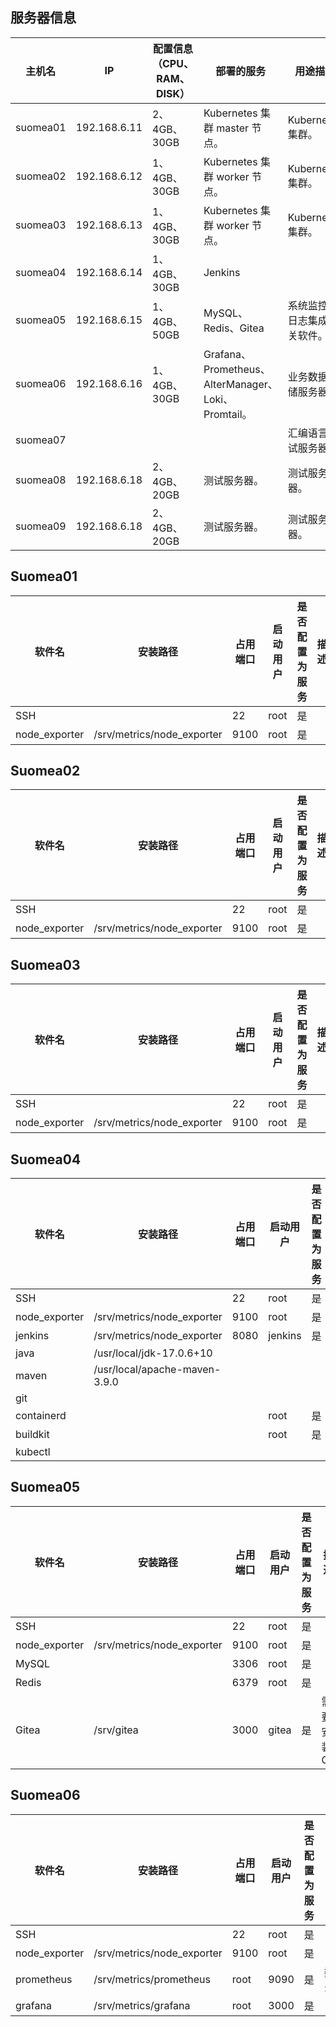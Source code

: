 ## 服务器信息

| 主机名 | IP | 配置信息（CPU、RAM、DISK） | 部署的服务 | 用途描述 | 操作系统 |  
| -- | -- | -- | -- | -- | -- |
| suomea01 | 192.168.6.11 | 2、4GB、30GB | Kubernetes 集群 master 节点。| Kubernetes 集群。| debian-11.3.0-amd64 |  
| suomea02 | 192.168.6.12 | 1、4GB、30GB | Kubernetes 集群 worker 节点。| Kubernetes 集群。| debian-11.3.0-amd64 |  
| suomea03 | 192.168.6.13 | 1、4GB、30GB | Kubernetes 集群 worker 节点。| Kubernetes 集群。| debian-11.3.0-amd64 |  
| suomea04 | 192.168.6.14 | 1、4GB、30GB | Jenkins |  | debian-11.3.0-amd64 |  
| suomea05 | 192.168.6.15 | 1、4GB、50GB | MySQL、Redis、Gitea | 系统监控及日志集成相关软件。 | debian-11.3.0-amd64 |  
| suomea06 | 192.168.6.16 | 1、4GB、30GB |  Grafana、Prometheus、AlterManager、Loki、Promtail。 | 业务数据存储服务器。 | debian-11.3.0-amd64 |  
| suomea07 | | |  | 汇编语言测试服务器。 | |    
| suomea08 | 192.168.6.18 | 2、4GB、20GB | 测试服务器。 | 测试服务器。 |  debian-11.3.0-amd64 |  
| suomea09 | 192.168.6.18 | 2、4GB、20GB | 测试服务器。 | 测试服务器。|  debian-11.3.0-amd64 |   

## Suomea01
| 软件名 | 安装路径 | 占用端口 | 启动用户 | 是否配置为服务 | 描述 |
| -- | -- | -- | -- | -- | -- |
| SSH |  | 22 | root | 是 | |
| node_exporter | /srv/metrics/node_exporter | 9100 | root | 是 | |

## Suomea02
| 软件名 | 安装路径 | 占用端口 | 启动用户 | 是否配置为服务 | 描述 |
| -- | -- | -- | -- | -- | -- |
| SSH |  | 22 | root | 是 | |
| node_exporter | /srv/metrics/node_exporter | 9100 | root | 是 | |

## Suomea03
| 软件名 | 安装路径 | 占用端口 | 启动用户 | 是否配置为服务 | 描述 |
| -- | -- | -- | -- | -- | -- |
| SSH |  | 22 | root | 是 | |
| node_exporter | /srv/metrics/node_exporter | 9100 | root | 是 | |

## Suomea04
| 软件名 | 安装路径 | 占用端口 | 启动用户 | 是否配置为服务 | 描述 |
| -- | -- | -- | -- | -- | -- |
| SSH |  | 22 | root | 是 | |
| node_exporter | /srv/metrics/node_exporter | 9100 | root | 是 | |
| jenkins | /srv/metrics/node_exporter | 8080 | jenkins | 是 | |
| java | /usr/local/jdk-17.0.6+10 |  |  |  | |
| maven | /usr/local/apache-maven-3.9.0 |  |  |  | |
| git |  |  |  |  | |
| containerd |  |  | root | 是 | |
| buildkit | |  | root | 是 | |
| kubectl | |  |  |  | |

## Suomea05
| 软件名 | 安装路径 | 占用端口 | 启动用户 | 是否配置为服务 | 描述 |
| -- | -- | -- | -- | -- | -- |
| SSH |  | 22 | root | 是 | |
| node_exporter | /srv/metrics/node_exporter | 9100 | root | 是 | |
| MySQL |  | 3306 | root | 是 | |
| Redis |  | 6379 | root | 是 | |
| Gitea | /srv/gitea | 3000 | gitea | 是 | 需要安装 Git |

## Suomea06
| 软件名 | 安装路径 | 占用端口 | 启动用户 | 是否配置为服务 | 描述 |
| -- | -- | -- | -- | -- | -- |
| SSH |  | 22 | root | 是 | |
| node_exporter | /srv/metrics/node_exporter | 9100 | root | 是 | |
| prometheus | /srv/metrics/prometheus | root | 9090 | 是 | 数据存储目录：/data/prometheus |
| grafana | /srv/metrics/grafana | root | 3000 | 是 | |
